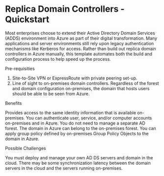 # Replica Domain Controllers - Quickstart

Most enterprises choose to extend their Active Directory Domain Services (ADDS) environment into Azure as part of their digital transformation. Many applications and server environments still rely upon legacy authentication mechanisms like Kerberos for access. Rather than build out replica domain controllers in Azure manually, this template automates both the build and configuration process to help speed up the process. 

Pre-requisities
1) Site-to-Site VPN or ExpressRoute with private peering set-up.
2) Line of sight to on-premises domain controllers. Regardless of the forest and domain configuration on-premises, the domain that hosts users should be able to be seen from Azure.

Benefits

Provides access to the same identity information that is available on-premises.
You can authenticate user, service, and/or computer accounts on-premises and in Azure.
You do not need to manage a separate AD forest. The domain in Azure can belong to the on-premises forest.
You can apply group policy defined by on-premises Group Policy Objects to the domain in Azure.

Possible Challenges

You must deploy and manage your own AD DS servers and domain in the cloud.
There may be some synchronization latency between the domain servers in the cloud and the servers running on-premises.
